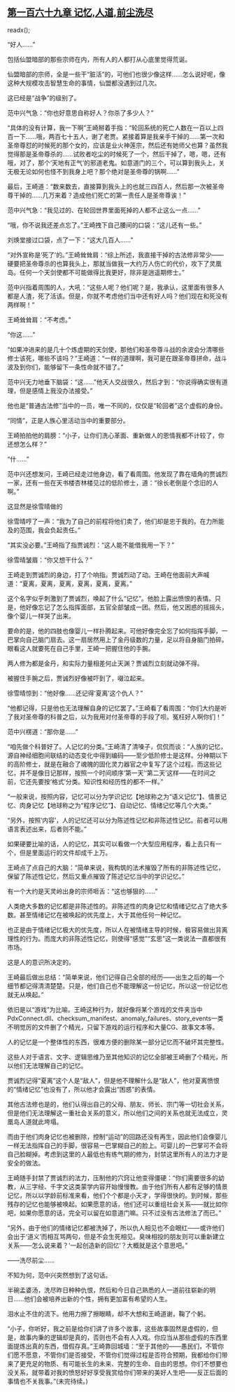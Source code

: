 ## [第一百六十九章 记忆,人道,前尘洗尽](https://www.xxbiquge.com/11_11207/9099496.html)
readx();

  “好人……”

  包括仙盟暗部的那些宗师在内，所有人的人都打从心底里觉得荒诞。

  仙盟暗部的宗师，全是一些干“脏活”的，可他们也很少像这样……怎么说好呢，像这种大规模攻击智慧生命的事情，仙盟都没遇到过几次。

  这已经是“战争”的级别了。

  范中兴气急：“你也好意思自称好人？你杀了多少人？”

  “具体的没有计算，我一下啊”王崎掰着手指：“轮回系统的死亡人数在一百以上四百一下……哦，两百七十五人，谢了老贾。紧接着算是我亲手干掉的……第一次和圣帝尊怼的时候死的那个女的，应该是业火神莲宗，然后还有她师父也算？虽然我觉得那是圣帝尊杀的……试败者吃尘的时候死了一个，然后干掉了，嗯，嗯，还有哦，对了，那个‘天地有正气’的邪道老鬼。如意道门的三个，可以算到我头上，关无极无论如何也怪不到我身上吧？那个绝对是圣帝尊的锅啊……”

  最后，王崎道：“数来数去，直接算到我头上的也就三四百人，然后那一次被圣帝尊干掉的……几万来着？造成他们死亡的第一责任人是圣帝尊诶！”

  范中兴气急：“我见过的、在轮回世界里面死掉的人都不止这么一点……”

  “哦，你不说我还差点忘了。”王崎拽下自己腰间的口袋：“这儿还有一些。”

  刘焕堂接过口袋，点了一下：“这大几百人……”

  “对外宣称是‘死了’的。”王崎耸耸肩：“综上所述，我直接干掉的古法修非常少——硬要把圣帝尊杀的也算我头上，那就当做我一大约万人伤亡的代价，攻下了灵凰岛。任何一个天剑使都不可能做得比我更好，除非是逍遥期修士。”

  范中兴指着周围的人，大吼：“这些人呢？他们呢？是，我承认，这里面有很多人都是人渣，死了活该。但是，你就不考虑他们当中还有好人吗？他们现在和死没有两样啊！”

  王崎耸耸肩：“不考虑。”

  “你这……”

  “如果冲进来的是几十个炼虚期的天剑使，那他们和圣帝尊斗战的余波会分清哪些修士该死，哪些不该吗？”王崎道：“一样的道理啊，我可是在跟圣帝尊拼命，战斗波及到你们，能够留下一条性命就不错了。”

  范中兴无力地垂下脑袋：“这……”他天人交战很久，然后才到：“你说得确实很有道理，但是感情上我没办法接受。”

  他也是“普通古法修”当中的一员，唯一不同的，仅仅是“轮回者”这个虚假的身份。

  “同情”，正是人族心里活动当中的重要部分。

  王崎拍拍他的肩膀：“小子，让你们洗心革面、重新做人的恩情我都不计较了，你还想怎么样？”

  “什……”

  范中兴还想发问，王崎已经走过他身边，看了看周围。他发现了靠在墙角的贾诚烈一家，还有一些在天书楼杏林楼见过的低阶修士，道：“徐长老倒是个念旧的人啊。”

  这显然是徐雪晴做的

  徐雪晴哼了一声：“我为了自己的前程将他们卖了，他们却是忠于我的。在力所能及的范围，我会负起责任。”

  “其实没必要。”王崎指了指贾诚烈：“这人能不能借我用一下？”

  徐雪晴皱眉：“你又想干什么？”

  王崎走到贾诚烈的身边，打了个响指。贾诚烈动了动。王崎在他面前大声喊道：“夏离，夏离，夏离，夏离，夏离，夏离。”

  这个名字似乎刺激到了贾诚烈，唤起了什么“记忆”。他脸上露出愤恨的表情。只是，他好像忘记了怎么指挥面部，五官全部皱成一团。然后，他又困惑的摇摇头，像个婴儿一样哭了出来。

  要命的是，他的四肢也像婴儿一样扑腾起来。可他好像完全忘了如何指挥手脚，一巴掌向自己脑门扇去。这一扇居然用上了金丹级数的力量，足以将自身脑门拍碎。眼看这人就要死在自己手里，王崎一把握住他的手腕。

  两人修为都是金丹，和实际力量相差何止天渊？贾诚烈立刻就动弹不得。

  被握住手腕之后，贾诚烈好像被吓到了，啜泣起来。

  徐雪晴惊到：“他好像……还记得‘夏离’这个仇人？”

  “他都记得，只是他也无法理解自身的记忆罢了。”王崎看了看周围：“你们大约是听了我对圣帝尊的科普之后，以为我用对付圣帝尊的手段了呗。冤枉好人啊你们！”

  范中兴楞道：“那你是……”

  “咱先做个科普好了。人记忆的分类。”王崎清了清嗓子，侃侃而谈：“人族的记忆，源自神经细胞间联结的动态变化中得到编码——至少低阶修士是这样。分神期以下的高阶修士，就是在融合了魂魄的固化灵力器官之中复写了这个过程。而这些记忆，并不是像日记那样，按照一个时间顺序‘第一天’‘第二天’这样——在时间之前，它还先要按‘格式’分类。知识性和经历性的都不一样。”

  “一般来说，按照内容，记忆可以分为学识记忆【地球称之为“语义记忆”】、情景记忆、肉身记忆【地球称之为“程序记忆”】、自动记忆、情绪记忆等几个大类。”

  “另外，按照‘内容’，人的记忆还可以分为陈述性记忆和非陈述性记忆。前者可以用语言表述出来，后者则不能。”

  如果硬要比喻的话，人的记忆，其实可以看做一个大型应用程序，看上去只有一个，但是里面运行的文件却成千上万。

  王崎点了点自己的大脑：“简单来说，我构筑的法术摧毁了所有的非陈述性记忆，保留了陈述性记忆，然后又重点摧毁了陈述记忆当中的学识记忆。”

  有一个大约是天灵岭出身的宗师咂舌：“这也够狠的……”

  人类绝大多数的记忆都是非陈述性的。非陈述性的肉身记忆和情绪记忆占了绝大多数。甚至情绪记忆在被唤起的优先度上，大于其他任何一种记忆。

  也正是由于情绪记忆极大的优先度，所以人在被情绪主导的时候，极容易做出背离理性的行为。而庞大的非陈述性记忆，则使得“感觉”“玄思”这一类说法一直都很有市场。

  这是人的意识所决定的。

  王崎最后做出总结：“简单来说，他们记得自己全部的经历——出生之后的每一个细节都记得清清楚楚。只是，他们自己也不能理解这一份记忆，所以这一份记忆也就无从唤起。”

  依旧是以“游戏”为比喻。王崎这种行为，就好像将某个游戏的文件夹当中PdxConnect.dll、checksum_manifest、anomaly_failures、story_events一类不明觉厉的文件删了个精光，只留下游戏的运行程序和大量CG、故事文本等。

  人的记忆是一个整体性的东西，很难方便的删除某一部分记忆而不破坏其完整性。

  这些人对于语言、文字、逻辑思维乃至其他知识的记忆全部被王崎删了个精光，所以他们无法理解自己的记忆。

  贾诚烈记得“夏离”这个人是“敌人”，但是他不理解什么是“敌人”，他对夏离愤恨的“情绪记忆”也没有了，所以他才会露出“困惑”的表情。

  其他古法修也是的，他们认得出自己的父母、朋友、师长、宗门等一切社会关系，但是他们无法理解这一重社会关系的意义，所以他们之间的关系也就无法成立，灵凰岛人道就此垮塌。

  而由于他们肉身记忆也被删除，控制“运动”的回路还没有再生，因此他们会像婴儿一样无法指挥自己的手脚，很容易一巴掌糊自己的脸上。可婴儿的一巴掌可不会将自己脸糊掉。考虑到这里的人最低也有练气期的修为，封禁这里所有人的法力才是安全的做法。

  王崎随手封禁了贾诚烈的法力，压制他的穴窍让他变得僵硬：“你们需要很多的幼教，从三字经、千字文这类蒙学内容开始慢慢教。由于他们所有人都有足够的情景记忆，所以以学龄前标准来看，他们个个都是小天才，学得很快的。到时候，那些残存的记忆也能够被唤起。如果愿意的话，他们还可以重组社会关系——就比如你吧，如果你愿意的话，完全可以留在如意道门嘛。只不过没有古法修法了而已。”

  “另外，由于他们的情绪记忆都被洗掉了，所以仇人相见也不会眼红——或许他们会出于‘道义’而相互骂两句，但是不会生死相见。臭味相投的朋友则可以重新建立关系——怎么说来着？‘一起创造新的回忆’？大概就是这个意思吧。”

  ——洗尽前尘……

  不知为何，范中兴突然想到了这句话。

  半碗孟婆汤，洗尽昨日种种仇恨，然后和今日自己熟悉的人一道前往崭新的明日……他们会被培养出新的个性，拥有更加富有希望的人生。

  泪水止不住的流下。他用力擦了擦眼睛，却不大想和王崎道谢，鞠了个躬。

  “小子，你听好，我之前是给你们讲了许多个故事，这些故事固然是虚假的，但是，故事内秉的逻辑却是真的，否则也不会有人入戏。你应当从那些虚假的东西里面提炼出真的东西，借假存真。”王崎靠回城墙：“至于其他的——愚民们，不管你们愿不愿意，不管你们是否接受，不管你们觉得过程是否符合预期，我都给你们带来了更充足的物质、有可能长生的未来、完整的生命、自由的思想。你们不想要也没关系，就带着对我的愤怒好好享受我赏给你们带来的美好人生吧——反正后面的事情也不关我事。”(未完待续。)
